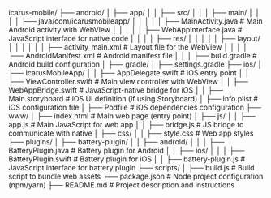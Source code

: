icarus-mobile/
├── android/
│ ├── app/
│ │ ├── src/
│ │ │ ├── main/
│ │ │ │ ├── java/com/icarusmobileapp/
│ │ │ │ │ ├── MainActivity.java # Main Android activity with WebView
│ │ │ │ │ ├── WebAppInterface.java # JavaScript interface for native code
│ │ │ │ ├── res/
│ │ │ │ │ ├── layout/
│ │ │ │ │ │ ├── activity_main.xml # Layout file for the WebView
│ │ │ │ ├── AndroidManifest.xml # Android manifest file
│ │ │ ├── build.gradle # Android build configuration
│ ├── gradle/
│ ├── settings.gradle
├── ios/
│ ├── IcarusMobileApp/
│ │ ├── AppDelegate.swift # iOS entry point
│ │ ├── ViewController.swift # Main view controller with WebView
│ │ ├── WebAppBridge.swift # JavaScript-native bridge for iOS
│ │ ├── Main.storyboard # iOS UI definition (if using Storyboard)
│ ├── Info.plist # iOS configuration file
│ ├── Podfile # iOS dependencies configuration
├── www/
│ ├── index.html # Main web page (entry point)
│ ├── js/
│ │ ├── app.js # Main JavaScript for web app
│ │ ├── bridge.js # JS bridge to communicate with native
│ ├── css/
│ │ ├── style.css # Web app styles
├── plugins/
│ ├── battery-plugin/
│ │ ├── android/
│ │ │ ├── BatteryPlugin.java # Battery plugin for Android
│ │ ├── ios/
│ │ │ ├── BatteryPlugin.swift # Battery plugin for iOS
│ │ ├── battery-plugin.js # JavaScript interface for battery plugin
├── scripts/
│ ├── build.js # Build script to bundle web assets
├── package.json # Node project configuration (npm/yarn)
├── README.md # Project description and instructions
